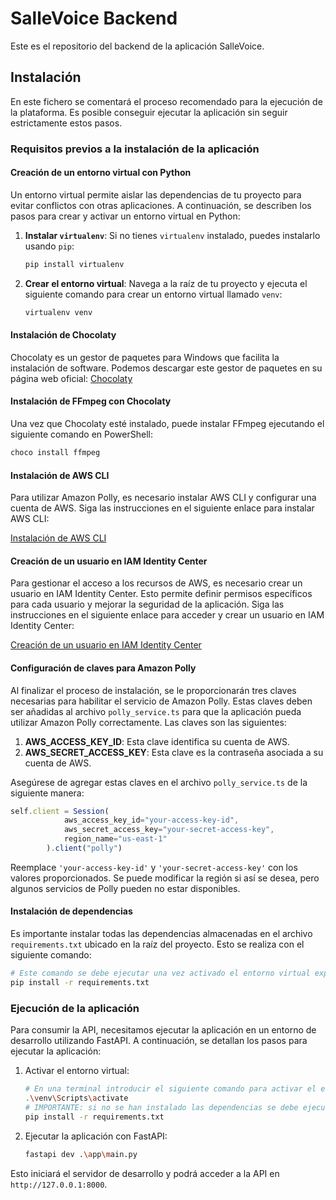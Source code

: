 # SalleVoice Backend

Este es el repositorio del backend de la aplicación SalleVoice.

## Instalación

En este fichero se comentará el proceso recomendado para la ejecución de la plataforma. Es posible conseguir ejecutar la aplicación sin seguir estrictamente estos pasos. 

### Requisitos previos a la instalación de la aplicación

#### Creación de un entorno virtual con Python

Un entorno virtual permite aislar las dependencias de tu proyecto para evitar conflictos con otras aplicaciones. A continuación, se describen los pasos para crear y activar un entorno virtual en Python:

1. **Instalar `virtualenv`**:
    Si no tienes `virtualenv` instalado, puedes instalarlo usando `pip`:
    ```bash
    pip install virtualenv
    ```

2. **Crear el entorno virtual**:
    Navega a la raíz de tu proyecto y ejecuta el siguiente comando para crear un entorno virtual llamado `venv`:
    ```bash
    virtualenv venv
    ```
    
#### Instalación de Chocolaty

Chocolaty es un gestor de paquetes para Windows que facilita la instalación de software. Podemos descargar este gestor de paquetes en su página web oficial: [Chocolaty](https://chocolatey.org/)

#### Instalación de FFmpeg con Chocolaty

Una vez que Chocolaty esté instalado, puede instalar FFmpeg ejecutando el siguiente comando en PowerShell:

```powershell
choco install ffmpeg
```

#### Instalación de AWS CLI

Para utilizar Amazon Polly, es necesario instalar AWS CLI y configurar una cuenta de AWS. Siga las instrucciones en el siguiente enlace para instalar AWS CLI:

[Instalación de AWS CLI](https://aws.amazon.com/es/cli/)


#### Creación de un usuario en IAM Identity Center

Para gestionar el acceso a los recursos de AWS, es necesario crear un usuario en IAM Identity Center. Esto permite definir permisos específicos para cada usuario y mejorar la seguridad de la aplicación. Siga las instrucciones en el siguiente enlace para acceder y crear un usuario en IAM Identity Center:

[Creación de un usuario en IAM Identity Center](https://docs.aws.amazon.com/singlesignon/latest/userguide/getting-started.html)

#### Configuración de claves para Amazon Polly

Al finalizar el proceso de instalación, se le proporcionarán tres claves necesarias para habilitar el servicio de Amazon Polly. Estas claves deben ser añadidas al archivo `polly_service.ts` para que la aplicación pueda utilizar Amazon Polly correctamente. Las claves son las siguientes:

1. **AWS_ACCESS_KEY_ID**: Esta clave identifica su cuenta de AWS.
2. **AWS_SECRET_ACCESS_KEY**: Esta clave es la contraseña asociada a su cuenta de AWS.

Asegúrese de agregar estas claves en el archivo `polly_service.ts` de la siguiente manera:

```typescript
self.client = Session(
            aws_access_key_id="your-access-key-id",
            aws_secret_access_key="your-secret-access-key",
            region_name="us-east-1"
        ).client("polly")
```

Reemplace `'your-access-key-id'` y `'your-secret-access-key'` con los valores proporcionados. Se puede modificar la región si así se desea, pero algunos servicios de Polly pueden no estar disponibles. 

#### Instalación de dependencias

Es importante instalar todas las dependencias almacenadas en el archivo `requirements.txt` ubicado en la raíz del proyecto. Esto se realiza con el siguiente comando:

```bash
# Este comando se debe ejecutar una vez activado el entorno virtual explicado en el apartado **Ejecuacion de la aplicación**
pip install -r requirements.txt
```

### Ejecución de la aplicación

Para consumir la API, necesitamos ejecutar la aplicación en un entorno de desarrollo utilizando FastAPI. A continuación, se detallan los pasos para ejecutar la aplicación:

1. Activar el entorno virtual:
    ```bash
    # En una terminal introducir el siguiente comando para activar el entorno virtual
    .\venv\Scripts\activate
    # IMPORTANTE: si no se han instalado las dependencias se debe ejecutar
    pip install -r requirements.txt 
    ```

2. Ejecutar la aplicación con FastAPI:
    ```bash
    fastapi dev .\app\main.py
    ```

Esto iniciará el servidor de desarrollo y podrá acceder a la API en `http://127.0.0.1:8000`.



